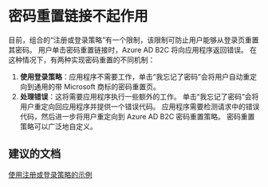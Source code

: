  <properties
    pageTitle="Business to Consumer (B2C)/Password reset failing"
    description="企业对消费者 (B2C)/密码重置失败"
    service="microsoft.azureactivedirectory"
    resource="b2cDirectories"
    authors="parakhj"
    displayOrder="4"
    selfHelpType="resource"
    supportTopicIds="32416703"
    resourceTags=""
    productPesIds=""
    cloudEnvironments="public"
/>


# <a name="password-reset-link-is-not-working"></a>密码重置链接不起作用

目前，组合的“注册或登录策略”有一个限制，该限制可防止用户能够从登录页重置其密码。 用户单击密码重置链接时，Azure AD B2C 将向应用程序返回错误。 在这种情况下，有两种实现密码重置的不同机制：

1. **使用登录策略**：应用程序不需要工作，单击“我忘记了密码”会将用户自动重定向到通用的带 Microsoft 商标的密码重置页。
2. **处理错误**：这将需要应用程序执行一些额外的工作。 单击“我忘记了密码”会将用户重定向回应用程序并提供一个错误代码。 应用程序需要检测请求中的错误代码，然后进一步将用户重定向到 Azure AD B2C 密码重置策略。 密码重置策略可以广泛地自定义。

## <a name="recommended-documents"></a>**建议的文档**
[使用注册或登录策略的示例](https://docs.microsoft.com/azure/active-directory-b2c/active-directory-b2c-devquickstarts-web-dotnet-susi)
